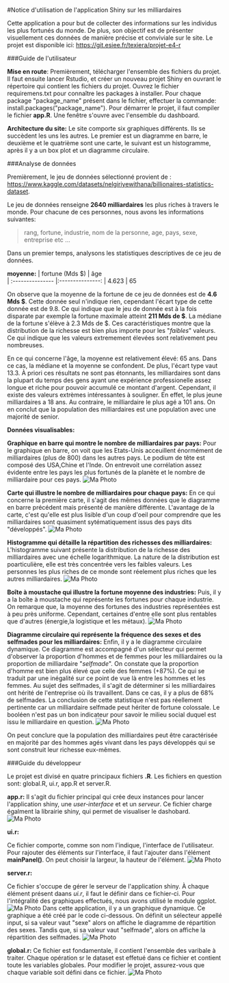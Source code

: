 #Notice d'utilisation de l'application Shiny sur les milliardaires

Cette application a pour but de collecter des informations sur les individus les plus fortunés du monde. De plus, son objectif est de présenter visuellement ces données de manière précise et conviviale sur le site.
Le projet est disponible ici: https://git.esiee.fr/texiera/projet-e4-r

###Guide de l'utilisateur

**Mise en route**:
Premièrement, télécharger l'ensemble des fichiers du projet. Il faut ensuite lancer Rstudio, et créer un nouveau projet Shiny en ouvrant le répertoire qui contient les fichiers du projet. Ouvrez le fichier requiremens.txt pour connaître les packages à installer. Pour chaque package "package_name" présent dans le fichier, effectuer la commande: install.packages("package_name"). Pour démarrer le projet, il faut compiler le fichier **app.R**. Une fenêtre s'ouvre avec l'ensemble du dashboard.

**Architecture du site:**
Le site comporte six graphiques différents. Ils se succèdent les uns les autres. Le premier est un diagramme en barre, le deuxième et le quatrième sont une carte, le suivant est un histogramme, après il y a un box plot et un diagramme circulaire.

###Analyse de données

Premièrement, le jeu de données sélectionné provient de : https://www.kaggle.com/datasets/nelgiriyewithana/billionaires-statistics-dataset.

Le jeu de données renseigne **2640 milliardaires** les plus riches à travers le monde. Pour chacune de ces personnes, nous avons les informations suivantes:
>rang, fortune, industrie, nom de la personne, age, pays, sexe, entreprise etc ...

Dans un premier temps, analysons les statistiques descriptives de ce jeu de données.

**moyenne:** 
| fortune (Mds $) | âge          
| :--------------- |:---------------:
| 4.623 |   65  

On observe que la moyenne de la fortune de ce jeu de données est de **4.6 Mds &#36;**.
Cette donnée seul n'indique rien, cependant l'écart type de cette donnée est de 9.8. Ce qui indique que le jeu de donnée est à la fois disparate par exemple la fortune maximale atteint **211 Mds de &#36;**. La médiane de la fortune s'élève à 2.3 Mds de &#36;. Ces caractéristiques montre que la distribution de la richesse est bien plus importe pour les "_faibles_" valeurs. Ce qui indique que les valeurs extremement élevées sont relativement peu nombreuses.

En ce qui concerne l'âge, la moyenne est relativement élevé: 65 ans. Dans ce cas, la médiane et la moyenne se confondent. De plus, l'écart type vaut 13.3. À priori ces résultats ne sont pas étonnants, les milliardaires sont dans la plupart du temps des gens ayant une expérience professionelle assez longue et riche pour pouvoir accumulé ce montant d'argent. Cependant, il existe des valeurs extrèmes intéressantes à souligner. En effet, le plus jeune milliardaires a 18 ans. Au contraire, le milliardaire le plus agé a 101 ans.
On en conclut que la population des milliardaires est une population avec une majorité de senior.

**Données visualisables:**


**Graphique en barre qui montre le nombre de milliardaires par pays:**
Pour le graphique en barre, on voit que les Etats-Unis acceuillent énormément de milliardaires (plus de 800) dans les autres pays. Le podium de tête est composé des USA,Chine et l'Inde. On entrevoit une corrélation assez évidente entre les pays les plus fortunés de la planète et le nombre de milliardaire pour ces pays. 
![Ma Photo](images/bar_chart.JPG)

**Carte qui illustre le nombre de milliardaires pour chaque pays:**
En ce qui concerne la première carte, il s'agit des mêmes données que le diagramme en barre précédent mais présenté de manière différente. L'avantage de la carte, c'est qu'elle est plus lisible d'un coup d'oeil pour comprendre que les milliardaires sont quasiment sytématiquement issus des pays dits "développés".
![Ma Photo](images/map1.JPG)

**Histogramme qui détaille la répartition des richesses des milliardaires:**
L'histogramme suivant présente la distribution de la richesse des milliardaires avec une échelle logarithmique. La nature de la distribution est poarticulière, elle est très concentrée vers les faibles valeurs. Les personnes les plus riches de ce monde sont réelement plus riches que les autres milliardaires. 
![Ma Photo](images/histo_fortune.JPG)


**Boîte à moustache qui illustre la fortune moyenne des industries:**
Puis, il y a la boîte à moustache qui représente les fortunes pour chaque industrie. On remarque que, la moyenne des fortunes des industries représentées est à peu près uniforme. Cependant, certaines d'entre elle sont plus rentables que d'autres (énergie,la logistique et les métaux). 
![Ma Photo](images/box.JPG)

**Diagramme circulaire qui représente la fréquence des sexes et des selfmades pour les milliardaires:**
Enfin, il y a le diagramme circulaire dynamique. Ce diagramme est accompagné d'un sélecteur qui permet d'observer la proportion d'hommes et de femmes pour les milliardaires ou la proportion de milliardaire "_selfmade_". On constate que la proportion d'homme est bien plus élevé que celle des femmes (+87%). Ce qui se traduit par une inégalité sur ce point de vue là entre les hommes et les femmes. Au sujet des selfmades, il s'agit de déterminer si les milliardaires ont hérité de l'entreprise où ils travaillent. Dans ce cas, il y a plus de 68% de selfmades. La conclusion de cette statistique n'est pas réellement pertinente car un milliardaire selfmade peut hériter de fortune colossale. Le booléen n'est pas un bon indicateur pour savoir le milieu social duquel est issu le milliardaire en question.
![Ma Photo](images/d.JPG)

On peut conclure que la population des milliardaires peut être caractérisée en majorité par des hommes agés vivant dans les pays développés qui se sont construit leur richesse eux-mêmes.

###Guide du développeur

Le projet est divisé en quatre principaux fichiers **.R**. Les fichiers en question sont: global.R, ui.r, app.R et server.R.

**app.r:**
Il s'agit du fichier principal qui crée deux instances pour lancer l'application shiny, une _user-interface_ et et un _serveur_. Ce fichier charge égalment la librairie shiny, qui permet de visualiser le dashobard.
![Ma Photo](images/app_screen.JPG)

**ui.r:**

Ce fichier comporte, comme son nom l'indique, l'interface de l'utilisateur. Pour rajouter des éléments sur l'interface, il faut l'ajouter dans l'élément **mainPanel()**. On peut choisir la largeur, la hauteur de l'élément.
![Ma Photo](images/screen_ui.JPG)

**server.r:**

Ce fichier s'occupe de gérer le serveur de l'application shiny. À chaque élément présent daans _ui.r_, il faut le définir dans ce fichier-ci. Pour l'intégralité des graphiques effectués, nous avons utilisé le module ggplot. 
![Ma Photo](images/screen_serv.JPG)
Dans cette application, il y a un graphique dynamique. Ce graphique a été créé par le code ci-dessous. On définit un sélecteur appellé input, si sa valeur vaut "sexe" alors on affiche le diagramme de répartition des sexes. Tandis que, si sa valeur vaut "selfmade", alors on affiche la répartition des selfmades.
![Ma Photo](images/dyn.JPG)

**global.r:**
Ce fichier est fondamentale, il contient l'ensemble des varibale à traiter. Chaque opération sr le dataset est effetué dans ce fichier et contient toute les variables globales. Pour modifier le projet, assurez-vous que chaque variable soit défini dans ce fichier.
![Ma Photo](images/screen_global.JPG)
